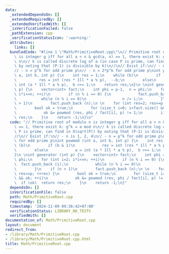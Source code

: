 ```yaml
---
data:
  _extendedDependsOn: []
  _extendedRequiredBy: []
  _extendedVerifiedWith: []
  _isVerificationFailed: false
  _pathExtension: cpp
  _verificationStatusIcon: ':warning:'
  attributes:
    links: []
  bundledCode: "#line 1 \"Math/PrimitiveRoot.cpp\"\n// Primitive root of modulo n\
    \ is integer g iff for all a < n & gcd(a, n) == 1, there exist k: g^k = a mod\
    \ n\n// k is called discrete log of a (in case P is prime, can find in O(sqrt(P))\
    \ by noting that (P-1) is divisible by k)\n//\n// Exist if:\n// - n is 1, 2, 4\n\
    // - n = p^k for odd prime p\n// - n = 2*p^k for odd prime p\nint powmod (int\
    \ a, int b, int p) {\n    int res = 1;\n    while (b)\n        if (b & 1)\n  \
    \          res = int (res * 1ll * a % p),  --b;\n        else\n            a =\
    \ int (a * 1ll * a % p),  b >>= 1;\n    return res;\n}\n \nint generator (int\
    \ p) {\n    vector<int> fact;\n    int phi = p-1,  n = phi;\n    for (int i=2;\
    \ i*i<=n; ++i)\n        if (n % i == 0) {\n            fact.push_back (i);\n \
    \           while (n % i == 0)\n                n /= i;\n        }\n    if (n\
    \ > 1)\n        fact.push_back (n);\n \n    for (int res=2; res<=p; ++res) {\n\
    \        bool ok = true;\n        for (size_t i=0; i<fact.size() && ok; ++i)\n\
    \            ok &= powmod (res, phi / fact[i], p) != 1;\n        if (ok)  return\
    \ res;\n    }\n    return -1;\n}\n"
  code: "// Primitive root of modulo n is integer g iff for all a < n & gcd(a, n)\
    \ == 1, there exist k: g^k = a mod n\n// k is called discrete log of a (in case\
    \ P is prime, can find in O(sqrt(P)) by noting that (P-1) is divisible by k)\n\
    //\n// Exist if:\n// - n is 1, 2, 4\n// - n = p^k for odd prime p\n// - n = 2*p^k\
    \ for odd prime p\nint powmod (int a, int b, int p) {\n    int res = 1;\n    while\
    \ (b)\n        if (b & 1)\n            res = int (res * 1ll * a % p),  --b;\n\
    \        else\n            a = int (a * 1ll * a % p),  b >>= 1;\n    return res;\n\
    }\n \nint generator (int p) {\n    vector<int> fact;\n    int phi = p-1,  n =\
    \ phi;\n    for (int i=2; i*i<=n; ++i)\n        if (n % i == 0) {\n          \
    \  fact.push_back (i);\n            while (n % i == 0)\n                n /= i;\n\
    \        }\n    if (n > 1)\n        fact.push_back (n);\n \n    for (int res=2;\
    \ res<=p; ++res) {\n        bool ok = true;\n        for (size_t i=0; i<fact.size()\
    \ && ok; ++i)\n            ok &= powmod (res, phi / fact[i], p) != 1;\n      \
    \  if (ok)  return res;\n    }\n    return -1;\n}"
  dependsOn: []
  isVerificationFile: false
  path: Math/PrimitiveRoot.cpp
  requiredBy: []
  timestamp: '2024-11-09 09:36:42+07:00'
  verificationStatus: LIBRARY_NO_TESTS
  verifiedWith: []
documentation_of: Math/PrimitiveRoot.cpp
layout: document
redirect_from:
- /library/Math/PrimitiveRoot.cpp
- /library/Math/PrimitiveRoot.cpp.html
title: Math/PrimitiveRoot.cpp
---
```

